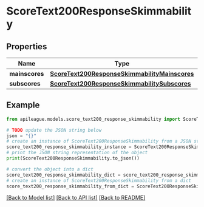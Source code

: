 # ScoreText200ResponseSkimmability


## Properties

Name | Type | Description | Notes
------------ | ------------- | ------------- | -------------
**mainscores** | [**ScoreText200ResponseSkimmabilityMainscores**](ScoreText200ResponseSkimmabilityMainscores.md) |  | [optional] 
**subscores** | [**ScoreText200ResponseSkimmabilitySubscores**](ScoreText200ResponseSkimmabilitySubscores.md) |  | [optional] 

## Example

```python
from apileague.models.score_text200_response_skimmability import ScoreText200ResponseSkimmability

# TODO update the JSON string below
json = "{}"
# create an instance of ScoreText200ResponseSkimmability from a JSON string
score_text200_response_skimmability_instance = ScoreText200ResponseSkimmability.from_json(json)
# print the JSON string representation of the object
print(ScoreText200ResponseSkimmability.to_json())

# convert the object into a dict
score_text200_response_skimmability_dict = score_text200_response_skimmability_instance.to_dict()
# create an instance of ScoreText200ResponseSkimmability from a dict
score_text200_response_skimmability_from_dict = ScoreText200ResponseSkimmability.from_dict(score_text200_response_skimmability_dict)
```
[[Back to Model list]](../README.md#documentation-for-models) [[Back to API list]](../README.md#documentation-for-api-endpoints) [[Back to README]](../README.md)


